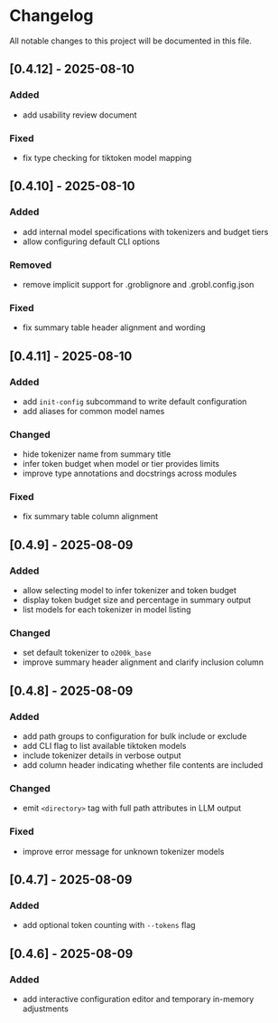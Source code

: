 # Changelog

All notable changes to this project will be documented in this file.

## [0.4.12] - 2025-08-10

### Added
- add usability review document

### Fixed
- fix type checking for tiktoken model mapping

## [0.4.10] - 2025-08-10

### Added
- add internal model specifications with tokenizers and budget tiers
- allow configuring default CLI options

### Removed
- remove implicit support for .groblignore and .grobl.config.json

### Fixed
- fix summary table header alignment and wording

## [0.4.11] - 2025-08-10

### Added
- add `init-config` subcommand to write default configuration
- add aliases for common model names

### Changed
- hide tokenizer name from summary title
- infer token budget when model or tier provides limits
- improve type annotations and docstrings across modules

### Fixed
- fix summary table column alignment

## [0.4.9] - 2025-08-09

### Added
- allow selecting model to infer tokenizer and token budget
- display token budget size and percentage in summary output
- list models for each tokenizer in model listing

### Changed
- set default tokenizer to `o200k_base`
- improve summary header alignment and clarify inclusion column

## [0.4.8] - 2025-08-09

### Added
- add path groups to configuration for bulk include or exclude
- add CLI flag to list available tiktoken models
- include tokenizer details in verbose output
- add column header indicating whether file contents are included

### Changed
- emit `<directory>` tag with full path attributes in LLM output

### Fixed
- improve error message for unknown tokenizer models

## [0.4.7] - 2025-08-09

### Added
- add optional token counting with `--tokens` flag

## [0.4.6] - 2025-08-09

### Added
- add interactive configuration editor and temporary in-memory adjustments
